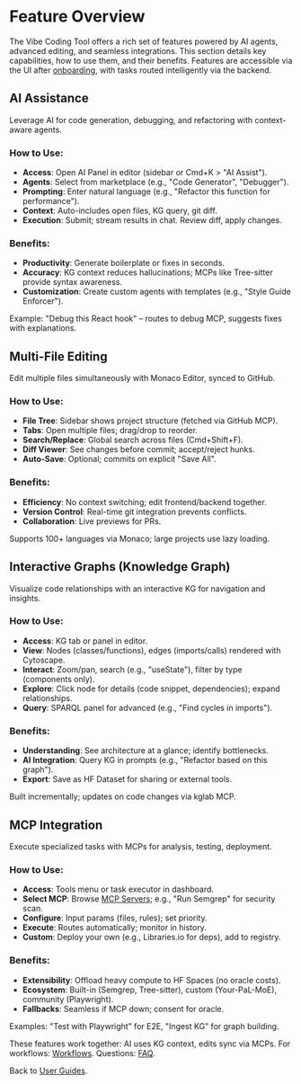 # Feature Overview

The Vibe Coding Tool offers a rich set of features powered by AI agents, advanced editing, and seamless integrations. This section details key capabilities, how to use them, and their benefits. Features are accessible via the UI after [onboarding](onboarding.md), with tasks routed intelligently via the backend.

## AI Assistance

Leverage AI for code generation, debugging, and refactoring with context-aware agents.

### How to Use:
- **Access**: Open AI Panel in editor (sidebar or Cmd+K > "AI Assist").
- **Agents**: Select from marketplace (e.g., "Code Generator", "Debugger").
- **Prompting**: Enter natural language (e.g., "Refactor this function for performance").
- **Context**: Auto-includes open files, KG query, git diff.
- **Execution**: Submit; stream results in chat. Review diff, apply changes.

### Benefits:
- **Productivity**: Generate boilerplate or fixes in seconds.
- **Accuracy**: KG context reduces hallucinations; MCPs like Tree-sitter provide syntax awareness.
- **Customization**: Create custom agents with templates (e.g., "Style Guide Enforcer").

Example: "Debug this React hook" – routes to debug MCP, suggests fixes with explanations.

## Multi-File Editing

Edit multiple files simultaneously with Monaco Editor, synced to GitHub.

### How to Use:
- **File Tree**: Sidebar shows project structure (fetched via GitHub MCP).
- **Tabs**: Open multiple files; drag/drop to reorder.
- **Search/Replace**: Global search across files (Cmd+Shift+F).
- **Diff Viewer**: See changes before commit; accept/reject hunks.
- **Auto-Save**: Optional; commits on explicit "Save All".

### Benefits:
- **Efficiency**: No context switching; edit frontend/backend together.
- **Version Control**: Real-time git integration prevents conflicts.
- **Collaboration**: Live previews for PRs.

Supports 100+ languages via Monaco; large projects use lazy loading.

## Interactive Graphs (Knowledge Graph)

Visualize code relationships with an interactive KG for navigation and insights.

### How to Use:
- **Access**: KG tab or panel in editor.
- **View**: Nodes (classes/functions), edges (imports/calls) rendered with Cytoscape.
- **Interact**: Zoom/pan, search (e.g., "useState"), filter by type (components only).
- **Explore**: Click node for details (code snippet, dependencies); expand relationships.
- **Query**: SPARQL panel for advanced (e.g., "Find cycles in imports").

### Benefits:
- **Understanding**: See architecture at a glance; identify bottlenecks.
- **AI Integration**: Query KG in prompts (e.g., "Refactor based on this graph").
- **Export**: Save as HF Dataset for sharing or external tools.

Built incrementally; updates on code changes via kglab MCP.

## MCP Integration

Execute specialized tasks with MCPs for analysis, testing, deployment.

### How to Use:
- **Access**: Tools menu or task executor in dashboard.
- **Select MCP**: Browse [MCP Servers](../mcps/index.md); e.g., "Run Semgrep" for security scan.
- **Configure**: Input params (files, rules); set priority.
- **Execute**: Routes automatically; monitor in history.
- **Custom**: Deploy your own (e.g., Libraries.io for deps), add to registry.

### Benefits:
- **Extensibility**: Offload heavy compute to HF Spaces (no oracle costs).
- **Ecosystem**: Built-in (Semgrep, Tree-sitter), custom (Your-PaL-MoE), community (Playwright).
- **Fallbacks**: Seamless if MCP down; consent for oracle.

Examples: "Test with Playwright" for E2E, "Ingest KG" for graph building.

These features work together: AI uses KG context, edits sync via MCPs. For workflows: [Workflows](workflows.md). Questions: [FAQ](faq.md).

Back to [User Guides](index.md).